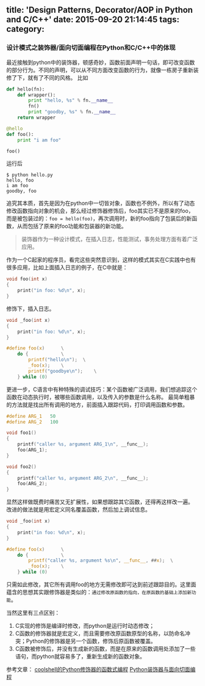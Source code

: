 title: 'Design Patterns, Decorator/AOP in Python and C/C++'
date: 2015-09-20 21:14:45
tags:
category:
---
### 设计模式之装饰器/面向切面编程在Python和C/C++中的体现
最近接触到python中的装饰器，顿感奇妙，函数前面声明一句话，即可改变函数的部分行为。不同的声明，可以从不同方面改变函数的行为，就像一栋房子重新装修了下，就有了不同的风格。
比如
```python
def hello(fn):
    def wrapper():
        print "hello, %s" % fn.__name__
        fn()
        print "goodby, %s" % fn.__name__
    return wrapper

@hello
def foo():
    print "i am foo"

foo()
```
运行后
```
$ python hello.py
hello, foo
i am foo
goodby, foo
```
追究其本质，首先是因为在python中一切皆对象，函数也不例外，所以有了动态修改函数指向对象的机会，那么经过修饰器修饰后，foo其实已不是原来的foo，而是被包装过的：`foo = hello(foo)`，再次调用时，新的foo指向了包装后的新函数，从而包括了原来的foo功能和包装器的新功能。
> 装饰器作为一种设计模式，在插入日志，性能测试，事务处理方面有着广泛应用。

作为一个C起家的程序员，看完这些突然意识到，这样的模式其实在C实践中也有很多应用，比如上面插入日志的例子，在C中就是：
```c
void foo(int x)
{
	print("in foo: %d\n", x);
}
```
修饰下，插入日志。
```c
void _foo(int x)
{
	print("in foo: %d\n", x);
}

#define foo(x)		\
	do {			\
		printf("hello\n");	\
		_foo(x);	\
		printf("goodbye\n");	\
	} while (0)
```

更进一步，C语言中有种特殊的调试技巧：某个函数被广泛调用，我们想追踪这个函数在动态执行时，被哪些函数调用，以及传入的参数是什么名称。
最简单粗暴的方法就是找出所有调用的地方，前面插入跟踪代码，打印调用函数和参数。
```c
#define ARG_1	50
#define ARG_2	100

void foo1()
{
	printf("caller %s, argument ARG_1\n", __func__);
	foo(ARG_1);
}

void foo2()
{
	printf("caller %s, argument ARG_2\n", __func__);
	foo(ARG_2);
}
```
显然这样做既费时痛苦又无扩展性，如果想跟踪其它函数，还得再这样改一遍。
改进的做法就是用宏定义同名覆盖函数，然后加上调试信息。
```c
void _foo(int x)
{
	print("in foo: %d\n", x);
}

#define foo(x)		\
	do {			\
		printf("caller %s, argument %s\n", __func__, ##x);	\
		_foo(x);	\
	} while (0)
```
只需如此修改，其它所有调用foo的地方无需修改即可达到前述跟踪目的。这里面蕴含的思想其实跟修饰器是类似的：`通过修改原函数的指向，在原函数的基础上添加新功能`。

当然这里有三点区别：
1. C实现的修饰是编译时修改，而python是运行时动态修改；
2. C函数的修饰器就是宏定义，而且需要修改原函数原型的名称，以防命名冲突；Python的修饰器是另一个函数，修饰后原函数被覆盖。
3. C函数被修饰后，并没有生成新的函数，而是在原来的函数调用处添加了一些语句，而python就容易多了，重新生成新的函数对象。


参考文章：
[coolshell的Python修饰器的函数式编程](http://coolshell.cn/articles/11265.html)
[Python装饰器与面向切面编程](http://www.cnblogs.com/huxi/archive/2011/03/01/1967600.html)